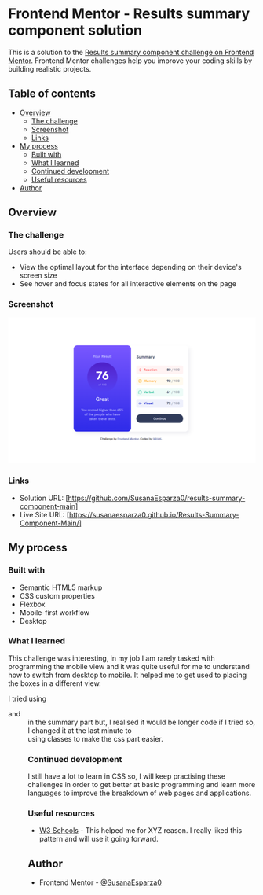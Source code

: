 # Frontend Mentor - Results summary component solution

This is a solution to the [Results summary component challenge on Frontend Mentor](https://www.frontendmentor.io/challenges/results-summary-component-CE_K6s0maV). Frontend Mentor challenges help you improve your coding skills by building realistic projects. 

## Table of contents

- [Overview](#overview)
  - [The challenge](#the-challenge)
  - [Screenshot](#screenshot)
  - [Links](#links)
- [My process](#my-process)
  - [Built with](#built-with)
  - [What I learned](#what-i-learned)
  - [Continued development](#continued-development)
  - [Useful resources](#useful-resources)
- [Author](#author)

## Overview

### The challenge

Users should be able to:

- View the optimal layout for the interface depending on their device's screen size
- See hover and focus states for all interactive elements on the page

### Screenshot

![](/img/FM%20-%20Results_summary_component.png)


### Links

- Solution URL: [https://github.com/SusanaEsparza0/results-summary-component-main]
- Live Site URL: [https://susanaesparza0.github.io/Results-Summary-Component-Main/]

## My process

### Built with

- Semantic HTML5 markup
- CSS custom properties
- Flexbox
- Mobile-first workflow
- Desktop


### What I learned

This challenge was interesting, in my job I am rarely tasked with programming the mobile view and it was quite useful for me to understand how to switch from desktop to mobile. It helped me to get used to placing the boxes in a different view.

I tried using <dl> and <dd> in the summary part but, I realised it would be longer code if I tried so, I changed it at the last minute to <div> using classes to make the css part easier.

### Continued development

I still have a lot to learn in CSS so, I will keep practising these challenges in order to get better at basic programming and learn more languages to improve the breakdown of web pages and applications.


### Useful resources

- [W3 Schools](https://www.w3schools.com/) - This helped me for XYZ reason. I really liked this pattern and will use it going forward.


## Author

- Frontend Mentor - [@SusanaEsparza0](https://www.frontendmentor.io/profile/SusanaEsparza0)



